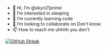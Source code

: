 - 👋 Hi, I’m @skyn21prime
- 👀 I’m interested in sleeping
- 🌱 I’m currently learning code
- 💞️ I’m looking to collaborate on Don't know
- 📫 How to reach me uhhhh you don't

[![GitHub Streak](https://streak-stats.demolab.com?user=Skyn21prime&theme=dark&hide_border=true&border_radius=0&date_format=j%20M%5B%20Y%5D)](https://git.io/streak-stats)

<!---
skyn21prime/skyn21prime is a ✨ special ✨ repository because its `README.md` (this file) appears on your GitHub profile.
You can click the Preview link to take a look at your changes.
--->
